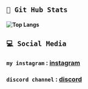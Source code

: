 ## ```💩 Git Hub Stats```
<!-- dark, radical, merko, gruvbox, tokyonight, onedark, cobalt, synthwave, highcontrast, dracula -->
<!-- title_color - Card's title color (hex color)
text_color - Body text color (hex color)
icon_color - Icons color if available (hex color)
border_color - Card's border color (hex color). (Does not apply when hide_border is enabled)
bg_color - Card's background color (hex color) or a gradient in the form of angle,start,end
hide_border - Hides the card's border (boolean)
theme - name of the theme, choose from all available themes
cache_seconds - set the cache header manually (min: 1800, max: 86400)
locale - set the language in the card (e.g. cn, de, es, etc.)
border_radius - Corner rounding on the card_
-->

#### ![Top Langs](https://github-readme-stats.vercel.app/api/top-langs/?username=Mani-Amjadi&theme=onedark)
## ```💻 Social Media```

### `my instagram` : [instagram](https://www.instagram.com/mani_amjadi)

### `discord channel` : [discord](https://discord.com)






                                               
                                               
                                               

